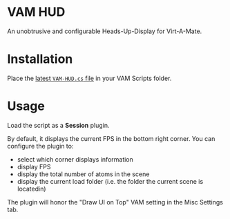 # VAM HUD
An unobtrusive and configurable Heads-Up-Display for Virt-A-Mate.

# Installation
Place the [latest `VAM-HUD.cs` file](https://github.com/morph1sm/vam-hud/releases) in your VAM Scripts folder.

# Usage
Load the script as a **Session** plugin.

By default, it displays the current FPS in the bottom right corner.
You can configure the plugin to:

- select which corner displays information
- display FPS
- display the total number of atoms in the scene
- display the current load folder (i.e. the folder the current scene is locatedin)

The plugin will honor the "Draw UI on Top" VAM setting in the Misc Settings tab.
